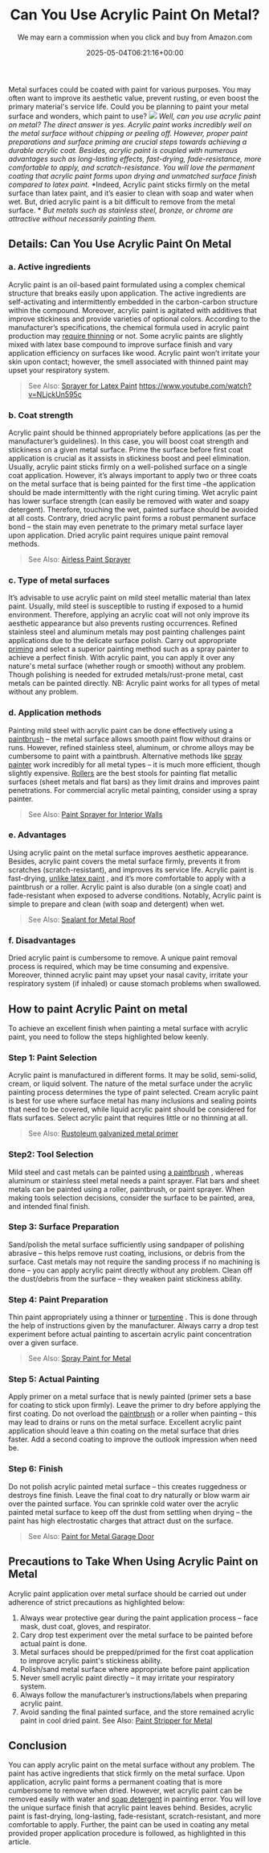 ﻿---
author: We may earn a commission when you click and buy from Amazon.com
layout: post
title: Can You Use Acrylic Paint On Metal?
date: '2025-05-04T06:21:16+00:00'
categories:
- DIY Paintings
tags: []
slug: /can-you-use-acrylic-paint-on-metal/
lastmod: 2025-05-07T12:21:26+03:00
---

Metal surfaces could be coated with paint for various purposes. You may often want to improve its aesthetic value, prevent rusting, or even boost the primary material's service life. Could you be planning to paint your metal surface and wonders, which paint to use?
![](/assets/img/12/Pest-Control.jpg)
*Well, can you use acrylic paint on metal? The direct answer is yes. Acrylic paint works incredibly well on the metal surface without chipping or peeling off. However, proper paint preparations and surface priming are crucial steps towards achieving a durable acrylic coat.*
*Besides, acrylic paint is coupled with numerous advantages such as long-lasting effects, fast-drying, fade-resistance, more comfortable to apply, and scratch-resistance. You will love the permanent coating that acrylic paint forms upon drying and unmatched surface finish compared to latex paint.*
*Indeed, Acrylic paint sticks firmly on the metal surface than latex paint, and it’s easier to clean with soap and water when wet. But, dried acrylic paint is a bit difficult to remove from the metal surface. *
*But metals such as stainless steel, bronze, or chrome are attractive without necessarily painting them.*
## Details: Can You Use Acrylic Paint On Metal
### a. Active ingredients
Acrylic paint is an oil-based paint formulated using a complex chemical structure that breaks easily upon application. The active ingredients are self-activating and intermittently embedded in the carbon-carbon structure within the compound.
Moreover, acrylic paint is agitated with additives that improve stickiness and provide varieties of optional colors. According to the manufacturer’s specifications, the chemical formula used in acrylic paint production may
[require thinning](https://pestpolicy.com/how-to-thin-acrylic-paint-for-airbrush/)
or not.
Some acrylic paints are slightly mixed with latex base compound to improve surface finish and vary application efficiency on surfaces like wood.
Acrylic paint won’t irritate your skin upon contact; however, the smell associated with thinned paint may upset your respiratory system.
> See Also:
> [Sprayer for Latex Paint](https://pestpolicy.com/best-sprayer-for-latex-paint/)
https://www.youtube.com/watch?v=NLjckUn595c
### b. Coat strength
Acrylic paint should be thinned appropriately before applications (as per the manufacturer’s guidelines). In this case, you will boost coat strength and stickiness on a given metal surface.
Prime the surface before first coat application is crucial as it assists in stickiness boost and peel elimination. Usually, acrylic paint sticks firmly on a well-polished surface on a single coat application.
However, it’s always important to apply two or three coats on the metal surface that is being painted for the first time –the application should be made intermittently with the right curing timing.
Wet acrylic paint has lower surface strength (can easily be removed with water and soapy detergent). Therefore, touching the wet, painted surface should be avoided at all costs. Contrary, dried acrylic paint forms a robust permanent surface bond – the stain may even penetrate to the primary metal surface layer upon application. Dried acrylic paint requires unique paint removal methods.
> See Also:
> [Airless Paint Sprayer](https://pestpolicy.com/best-airless-paint-sprayer/)
### c. Type of metal surfaces
It’s advisable to use acrylic paint on mild steel metallic material than latex paint. Usually, mild steel is susceptible to rusting if exposed to a humid environment. Therefore, applying an acrylic coat will not only improve its aesthetic appearance but also prevents rusting occurrences.
Refined stainless steel and aluminum metals may post painting challenges paint applications due to the delicate surface polish. Carry out appropriate
[priming](https://pestpolicy.com/best-oil-based-primer/)
and select a superior painting method such as a spray painter to achieve a perfect finish.
With acrylic paint, you can apply it over any nature's metal surface (whether rough or smooth) without any problem. Though polishing is needed for extruded metals/rust-prone metal, cast metals can be painted directly.
NB: Acrylic paint works for all types of metal without any problem.
### d. Application methods
Painting mild steel with acrylic paint can be done effectively using a
[paintbrush](https://www.amazon.com/dp/B07CB1Y7CN/?tag=p-policy-20)
– the metal surface allows smooth paint flow without drains or runs. However, refined stainless steel, aluminum, or chrome alloys may be cumbersome to paint with a paintbrush.
Alternative methods like
[spray painter](https://pestpolicy.com/best-paint-sprayer-for-doors/)
work incredibly for all metal types – it is much more efficient, though slightly expensive.
[Rollers](https://pestpolicy.com/best-paint-roller-to-hide-imperfections/)
are the best stools for painting flat metallic surfaces (sheet metals and flat bars) as they limit drains and improves paint penetrations.
For commercial acrylic metal painting, consider using a spray painter.
> See Also:
> [Paint Sprayer for Interior Walls](https://pestpolicy.com/best-paint-sprayer-for-interior-walls/)
### e. Advantages
Using acrylic paint on the metal surface improves aesthetic appearance. Besides, acrylic paint covers the metal surface firmly, prevents it from scratches (scratch-resistant), and improves its service life.
Acrylic paint is fast-drying,
[unlike latex paint](https://pestpolicy.com/latex-vs-acrylic-paint/)
, and it’s more comfortable to apply with a paintbrush or a roller. Acrylic paint is also durable (on a single coat) and fade-resistant when exposed to adverse conditions.
Notably, Acrylic paint is simple to prepare and clean (with soap and detergent) when wet.
> See Also:
> [Sealant for Metal Roof](https://pestpolicy.com/best-sealant-for-metal-roof/)
### f. Disadvantages
Dried acrylic paint is cumbersome to remove. A unique paint removal process is required, which may be time consuming and expensive.
Moreover, thinned acrylic paint may upset your nasal cavity, irritate your respiratory system (if inhaled) or cause stomach problems when swallowed.
## How to paint Acrylic Paint on metal
To achieve an excellent finish when painting a metal surface with acrylic paint, you need to follow the steps highlighted below keenly.
### Step 1: Paint Selection
Acrylic paint is manufactured in different forms. It may be solid, semi-solid, cream, or liquid solvent. The nature of the metal surface under the acrylic painting process determines the type of paint selected.
Cream acrylic paint is best for use where surface metal has many inclusions and sealing points that need to be covered, while liquid acrylic paint should be considered for flats surfaces.
Select acrylic paint that requires little or no thinning at all.
> See Also:
> [Rustoleum galvanized metal primer](https://pestpolicy.com/rustoleum-galvanized-metal-primer/)
### Step2: Tool Selection
Mild steel and cast metals can be painted using
[a paintbrush](https://pestpolicy.com/best-paint-brushes-for-oil-based-paint/)
, whereas aluminum or stainless steel metal needs a paint sprayer.
Flat bars and sheet metals can be painted using a roller, paintbrush, or paint sprayer. When making tools selection decisions, consider the surface to be painted, area, and intended final finish.
### Step 3: Surface Preparation
Sand/polish the metal surface sufficiently using sandpaper of polishing abrasive – this helps remove rust coating, inclusions, or debris from the surface.
Cast metals may not require the sanding process if no machining is done – you can apply acrylic paint directly without any problem. Clean off the dust/debris from the surface – they weaken paint stickiness ability.
### Step 4: Paint Preparation
Thin paint appropriately using a thinner or
[turpentine](https://www.amazon.com/dp/B000C02ADS/?tag=p-policy-20)
. This is done through the help of instructions given by the manufacturer.
Always carry a drop test experiment before actual painting to ascertain acrylic paint concentration over a given surface.
> See Also:
> [Spray Paint for Metal](https://pestpolicy.com/best-spray-paint-for-metal/)
### Step 5: Actual Painting
Apply primer on a metal surface that is newly painted (primer sets a base for coating to stick upon firmly). Leave the primer to dry before applying the first coating.
Do not overload the
[paintbrush](https://pestpolicy.com/best-paint-brushes-for-acrylic-painting/)
or a roller when painting – this may lead to drains or runs on the metal surface.
Excellent acrylic paint application should leave a thin coating on the metal surface that dries faster. Add a second coating to improve the outlook impression when need be.
### Step 6: Finish
Do not polish acrylic painted metal surface – this creates ruggedness or destroys fine finish. Leave the final coat to dry naturally or blow warm air over the painted surface.
You can sprinkle cold water over the acrylic painted metal surface to keep off the dust from settling when drying – the paint has high electrostatic charges that attract dust on the surface.
> See Also:
> [Paint for Metal Garage Door](https://pestpolicy.com/best-paint-for-metal-garage-door/)
## Precautions to Take When Using Acrylic Paint on Metal
Acrylic paint application over metal surface should be carried out under adherence of strict precautions as highlighted below:
1. Always wear protective gear during the paint application process – face mask, dust coat, gloves, and respirator.
2. Cary drop test experiment over the metal surface to be painted before actual paint is done.
3. Metal surfaces should be prepped/primed for the first coat application to improve acrylic paint's stickiness ability.
4. Polish/sand metal surface where appropriate before paint application
5. Never smell acrylic paint directly – it may irritate your respiratory system.
6. Always follow the manufacturer’s instructions/labels when preparing acrylic paint.
7. Avoid sanding the final painted surface, and the store remained acrylic paint in cool dried paint.
See Also:
[Paint Stripper for Metal](https://pestpolicy.com/best-paint-stripper-for-metal/)
## Conclusion
You can apply acrylic paint on the metal surface without any problem. The paint has active ingredients that stick firmly on the metal surface. Upon application, acrylic paint forms a permanent coating that is more cumbersome to remove when dried.
However, wet acrylic paint can be removed easily with water and
[soap detergent](https://www.amazon.com/dp/B07GWW54HL/?tag=p-policy-20)
in painting error. You will love the unique surface finish that acrylic paint leaves behind.
Besides, acrylic paint is fast-drying, long-lasting, fade-resistant, scratch-resistant, and more comfortable to apply. Further, the paint can be used in coating any metal provided proper application procedure is followed, as highlighted in this article.